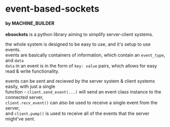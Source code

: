 # event-based-sockets
#### by MACHINE_BUILDER

**ebsockets** is a python library aiming to simplify server-client systems.  

the whole system is designed to be easy to use, and it's setup to use events.  
events are basically containers of information, which contain an `event_type`, and `data`  
`data` in an event is in the form of `key: value` pairs, which allows for easy read & write functionality.  

events can be sent and recieved by the server system & client systems easily, with just a single  
function - `client.send_event(...)` will send an event class instance to the connected server,  
`client.recv_event()` can also be used to receive a single event from the server,  
and `client.pump()` is used to receive all of the events that the server might've sent.  
